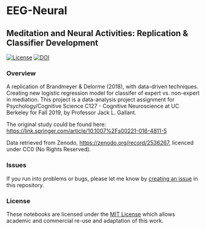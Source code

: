 # EEG-Neural
## Meditation and Neural Activities: Replication &amp; Classifier Development

[![License](https://img.shields.io/github/license/simpeg-research/heagy-2018-em-casing.svg)](https://github.com/yuyang-zhong/project-psyched/blob/master/LICENSE)
[![DOI](https://zenodo.org/badge/DOI/10.5281/zenodo.2536267.svg)](https://doi.org/10.5281/zenodo.2536267)

### Overview
A replication of Brandmeyer & Delorme (2018), with data-driven techniques. Creating new logistic regression model for classifer of expert vs. non-expert in mediation. This project is a data-analysis project assignment for Psychology/Cognitive Science C127 - Cognitive Neuroscience at UC Berkeley for Fall 2019, by Professor Jack L. Gallant.

The original study could be found here: https://link.springer.com/article/10.1007%2Fs00221-016-4811-5

Data retrieved from Zenodo, https://zenodo.org/record/2536267, licenced under CC0 (No Rights Reserved).

### Issues
If you run into problems or bugs, please let me know by [creating an issue](https://github.com/yuyang-zhong/EEG-Neural/issues/new) in this repository.

### License
These notebooks are licensed under the [MIT License](/LICENSE) which allows academic and commercial re-use and adaptation of this work.
